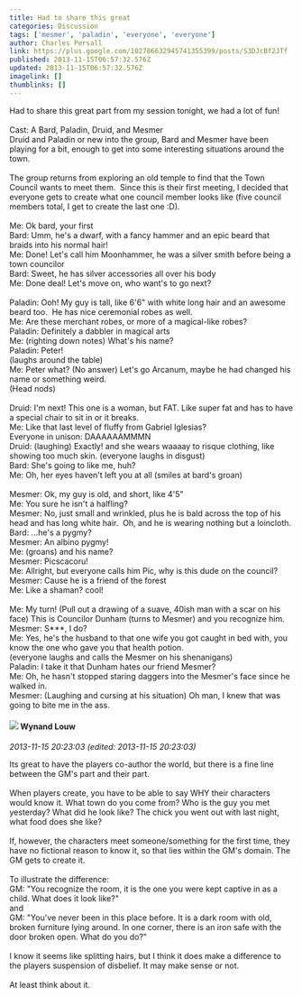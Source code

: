 ```yaml
---
title: Had to share this great
categories: Discussion
tags: ['mesmer', 'paladin', 'everyone', 'everyone']
author: Charles Persall
link: https://plus.google.com/102786632945741355399/posts/S3DJcBf2JTf
published: 2013-11-15T06:57:32.576Z
updated: 2013-11-15T06:57:32.576Z
imagelink: []
thumblinks: []
---
```


Had to share this great part from my session tonight, we had a lot of fun!<br /><br />Cast: A Bard, Paladin, Druid, and Mesmer<br />Druid and Paladin or new into the group, Bard and Mesmer have been playing for a bit, enough to get into some interesting situations around the town.<br /><br />The group returns from exploring an old temple to find that the Town Council wants to meet them.  Since this is their first meeting, I decided that everyone gets to create what one council member looks like (five council members total, I get to create the last one :D).  <br /><br />Me: Ok bard, your first<br />Bard: Umm, he&#39;s a dwarf, with a fancy hammer and an epic beard that braids into his normal hair!<br />Me: Done! Let&#39;s call him Moonhammer, he was a silver smith before being a town councilor <br />Bard: Sweet, he has silver accessories all over his body<br />Me: Done deal! Let&#39;s move on, who want&#39;s to go next?<br /><br />Paladin: Ooh! My guy is tall, like 6&#39;6&quot; with white long hair and an awesome beard too.  He has nice ceremonial robes as well.<br />Me: Are these merchant robes, or more of a magical-like robes?<br />Paladin: Definitely a dabbler in magical arts<br />Me: (righting down notes) What&#39;s his name?<br />Paladin: Peter!<br />(laughs around the table)<br />Me: Peter what? (No answer) Let&#39;s go Arcanum, maybe he had changed his name or something weird.<br />(Head nods)<br /><br />Druid: I&#39;m next! This one is a woman, but FAT. Like super fat and has to have a special chair to sit in or it breaks.<br />Me: Like that last level of fluffy from Gabriel Iglesias?<br />Everyone in unison: DAAAAAAMMMN<br />Druid: (laughing) Exactly! and she wears waaaay to risque clothing, like showing too much skin. (everyone laughs in disgust)<br />Bard: She&#39;s going to like me, huh?<br />Me: Oh, her eyes haven&#39;t left you at all (smiles at bard&#39;s groan)<br /><br />Mesmer: Ok, my guy is old, and short, like 4&#39;5&quot;<br />Me: You sure he isn&#39;t a halfling?<br />Mesmer: No, just small and wrinkled, plus he is bald across the top of his head and has long white hair.  Oh, and he is wearing nothing but a loincloth.<br />Bard: ...he&#39;s a pygmy?<br />Mesmer: An albino pygmy!<br />Me: (groans) and his name?<br />Mesmer: Picscacoru!<br />Me: Allright, but everyone calls him Pic, why is this dude on the council?<br />Mesmer: Cause he is a friend of the forest<br />Me: Like a shaman? cool!<br /><br />Me: My turn! (Pull out a drawing of a suave, 40ish man with a scar on his face) This is Councilor Dunham (turns to Mesmer) and you recognize him.<br />Mesmer: S***, I do?<br />Me: Yes, he&#39;s the husband to that one wife you got caught in bed with, you know the one who gave you that health potion.<br />(everyone laughs and calls the Mesmer on his shenanigans) <br />Paladin: I take it that Dunham hates our friend Mesmer?<br />Me: Oh, he hasn&#39;t stopped staring daggers into the Mesmer&#39;s face since he walked in.<br />Mesmer: (Laughing and cursing at his situation) Oh man, I knew that was going to bite me in the ass.
<div id='comment z13vj53qdsarhxq4p04cgx4z0xmxcph4lss0k'>
  <h4><img src='{{site.baseurl}}//images/avatars/111256963556395023796_photo.jpg'> Wynand Louw</h4>
      <p><cite>2013-11-15 20:23:03 (edited: 2013-11-15 20:23:03)</cite></p>
        <p>Its great to have the players co-author the world, but there is a fine line between the GM&#39;s part and their part.<br /><br />When players create, you have to be able to say WHY their characters would know it. What town do you come from? Who is the guy you met yesterday? What did he look like? The chick you went out with last night, what food does she like? <br /><br />If, however, the characters meet someone/something for the first time, they have no fictional reason to know it, so that lies within the GM&#39;s domain. The GM gets to create it. <br /><br />To illustrate the difference:<br />GM: &quot;You recognize the room, it is the one you were kept captive in as a child. What does it look like?&quot;<br />and <br />GM: &quot;You&#39;ve never been in this place before. It is a dark room with old, broken furniture lying around. In one corner, there is an iron safe with the door broken open. What do you do?&quot;<br /><br />I know it seems like splitting hairs, but I think it does make a difference to the players suspension of disbelief. It may make sense or not.<br /><br />At least think about it.</p>
</div>
        